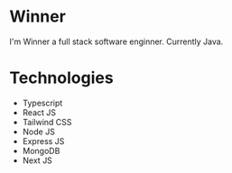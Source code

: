 # Winner
I'm Winner a full stack software enginner. Currently Java.

# Technologies
- Typescript
- React JS
- Tailwind CSS
- Node JS
- Express JS
- MongoDB
- Next JS
